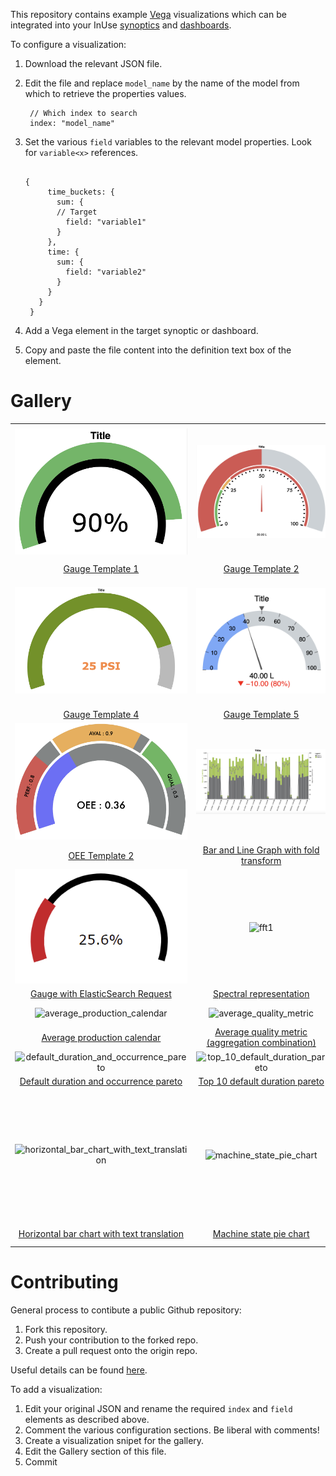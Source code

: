 This repository contains example [Vega](https://vega.github.io/vega/) visualizations which can be integrated into your InUse [synoptics](https://inuse.gitbook.io/docs/features/content/synoptic) and [dashboards](https://inuse.gitbook.io/docs/features/content/dashboard).

To configure a visualization:
1. Download the relevant JSON file. 
2. Edit the file and replace `model_name` by the name of the model from which to retrieve the properties values.
  
        // Which index to search
        index: "model_name"
 3. Set the various `field` variables to the relevant model properties. Look for `variable<x>` references.
 
       ```
       
       {
            time_buckets: {
              sum: {
              // Target 
                field: "variable1"
              }
            },
            time: {
              sum: {
                field: "variable2"
              }
            }
          } 
        }
       
  4. Add a Vega element in the target synoptic or dashboard.
  5. Copy and paste the file content into the definition text box of the element.

# Gallery

|   |   |  |
| :---: | :---: | :---: |
| ![gauge1](Gauge_1.png) | ![gauge2](Gauge_2.png) | ![gauge3](Gauge_3.png) | 
| [Gauge Template 1](./gauge1_code.json) | [Gauge Template 2](./gauge2_code.json) | [Gauge Template 3](./gauge3_code.json) |
| ![gauge4](Gauge_4.png) | ![gauge5](Gauge_5.png) | ![OEE1](OEE_1.png) | 
| [Gauge Template 4](./gauge4_code.json) | [Gauge Template 5](./gauge5_code.json) | [OEE Template 1](./OEE1_code.json) |
| ![OEE2](OEE_2.png) | ![bar&line](graph_and_bar.png) |  | 
| [OEE Template 2](./OEE2_code.json) | [Bar and Line Graph with fold transform](./graph1_code.json) | [Scatter plot with a data request based on the time stamp](./scatter_plot.json) |
| ![gauge1](gauge1.png) | ![fft1](fft1.png) | ![area_chart_with_points](area_chart_with_points.png) |
| [Gauge with ElasticSearch Request](./gauge1.json) | [Spectral representation](./fft1.json) | [Area chart with points](./area_chart_with_points.json) |                              
| ![average_production_calendar](average_production_calendar.png) | ![average_quality_metric](average_quality_metric.png) | ![bar_chart_with_trends_and_interactive_legend](bar_chart_with_trends_and_interactive_legend.png) | 
| [Average production calendar](./average_production_calendar.json) | [Average quality metric (aggregation combination)](./average_quality_metric.json) | [Bar chart with trends and interactive legend](./bar_chart_with_trends_and_interactive_legend.json) |
| ![default_duration_and_occurrence_pareto](default_duration_and_occurrence_pareto.png) | ![top_10_default_duration_pareto](top_10_default_duration_pareto.png) | ![top_10_default_occurence_pareto](top_10_default_occurence_pareto.png) | 
| [Default duration and occurrence pareto](./default_duration_and_occurrence_pareto.json) | [Top 10 default duration pareto](./top_10_default_duration_pareto.json) | [Top 10 default occurence pareto](./top_10_default_occurence_pareto.json) |
| ![horizontal_bar_chart_with_text_translation](horizontal_bar_chart_with_text_translation.png) | ![machine_state_pie_chart](machine_state_pie_chart.png) | ![pie chart with multiple aggregations](pie_chart1.png) | 
| [Horizontal bar chart with text translation](./horizontal_bar_chart_with_text_translation.json) | [Machine state pie chart](./machine_state_pie_chart.json) | [Pie Chart with multiple ElasticSearch aggregations](pie_chart.json)  |    

# Contributing

General process to contibute a public Github repository:
1. Fork this repository.
2. Push your contribution to the forked repo.
3. Create a pull request onto the origin repo.

Useful details can be found [here](https://akrabat.com/the-beginners-guide-to-contributing-to-a-github-project/).

To add a visualization:
1. Edit your original JSON and rename the required `index` and `field` elements as described above.
2. Comment the various configuration sections. Be liberal with comments!
3. Create a visualization snipet for the gallery.
4. Edit the Gallery section of this file.
5. Commit

